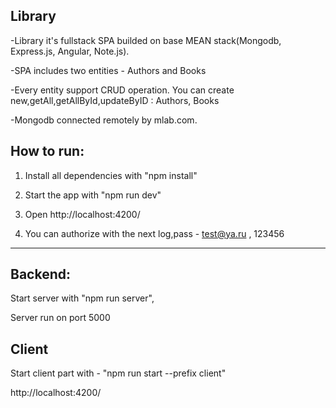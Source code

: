 ## Library

-Library it's fullstack SPA builded on base MEAN stack(Mongodb, Express.js, Angular, Note.js).

-SPA includes two entities - Authors and Books

-Every entity support CRUD operation. You can create new,getAll,getAllById,updateByID : Authors, Books

-Mongodb connected remotely by mlab.com.


## How to run:

1. Install all dependencies with "npm install"

2. Start the app with "npm run dev"

3. Open http://localhost:4200/
  
4. You can authorize with the next log,pass - test@ya.ru , 123456

------------------------------------------------------------------------------------------------------
Backend:
--------

Start server with "npm run server",

Server run on port 5000

Client
--------

Start client part with - "npm run start --prefix client"

http://localhost:4200/

